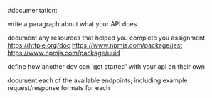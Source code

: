 #documentation:


write a paragraph about what your API does

document any resources that helped you complete you assignment
https://httpie.org/doc
https://www.npmjs.com/package/jest
https://www.npmjs.com/package/uuid

define how another dev can 'get started' with your api on their own

document each of the available endpoints; including example request/response formats for each
